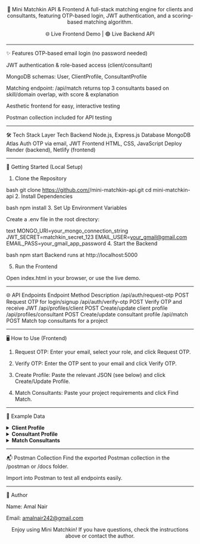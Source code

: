 <div align="center">
🧩 Mini Matchkin API & Frontend
A full-stack matching engine for clients and consultants, featuring OTP-based login, JWT authentication, and a scoring-based matching algorithm.

🌐 Live Frontend Demo  |  🟢 Live Backend API

</div>

_____________________________________________________________________________________________________________________________


✨ Features
OTP-based email login (no password needed)

JWT authentication & role-based access (client/consultant)

MongoDB schemas: User, ClientProfile, ConsultantProfile

Matching endpoint: /api/match returns top 3 consultants based on skill/domain overlap, with score & explanation

Aesthetic frontend for easy, interactive testing

Postman collection included for API testing

___________________________________________________________________________________________________________________________________________


🛠️ Tech Stack
Layer	Tech
Backend	Node.js, Express.js
Database	MongoDB Atlas
Auth	OTP via email, JWT
Frontend	HTML, CSS, JavaScript
Deploy	Render (backend), Netlify (frontend)
___________________________________________________________________________________________________________________________________________


🚀 Getting Started (Local Setup)
1. Clone the Repository

bash
git clone https://github.com/<your-username>/mini-matchkin-api.git
cd mini-matchkin-api
2. Install Dependencies

bash
npm install
3. Set Up Environment Variables

Create a .env file in the root directory:

text
MONGO_URI=your_mongo_connection_string
JWT_SECRET=matchkin_secret_123
EMAIL_USER=your_gmail@gmail.com
EMAIL_PASS=your_gmail_app_password
4. Start the Backend

bash
npm start
Backend runs at http://localhost:5000

5. Run the Frontend

Open index.html in your browser, or use the live demo.

___________________________________________________________________________________________________________________________________________


🌐 API Endpoints
Endpoint	Method	Description
/api/auth/request-otp	POST	Request OTP for login/signup
/api/auth/verify-otp	POST	Verify OTP and receive JWT
/api/profiles/client	POST	Create/update client profile
/api/profiles/consultant	POST	Create/update consultant profile
/api/match	POST	Match top consultants for a project
___________________________________________________________________________________________________________________________________________


🖥️ How to Use (Frontend)
1. Request OTP:
Enter your email, select your role, and click Request OTP.

2. Verify OTP:
Enter the OTP sent to your email and click Verify OTP.

3. Create Profile:
Paste the relevant JSON (see below) and click Create/Update Profile.

4. Match Consultants:
Paste your project requirements and click Find Match.

___________________________________________________________________________________________________________________________________________


🎯 Example Data
<details> <summary><strong>Client Profile</strong></summary>
json
{
  "fullName": "John Client",
  "company": "Tech Corp",
  "projectHistory": [
    {
      "title": "E-commerce Platform",
      "description": "Built online marketplace",
      "domain": "E-commerce"
    }
  ]
}
</details> <details> <summary><strong>Consultant Profile</strong></summary>
json
{
  "fullName": "Alice Consultant",
  "skills": ["Node.js", "MongoDB", "API Design"],
  "domains": ["E-commerce", "Healthcare"],
  "experience": 5,
  "availability": true
}
</details> <details> <summary><strong>Match Consultants</strong></summary>
json
{
  "skills": ["Node.js", "MongoDB"],
  "domain": "E-commerce",
  "timeline": "3 months"
}
</details>

___________________________________________________________________________________________________________________________________________


📬 Postman Collection
Find the exported Postman collection in the /postman or /docs folder.

Import into Postman to test all endpoints easily.
___________________________________________________________________________________________________________________________________________


👤 Author

Name: Amal Nair

Email: amalnair242@gmail.com

<div align="center">
Enjoy using Mini Matchkin! If you have questions, check the instructions above or contact the author.

</div>

